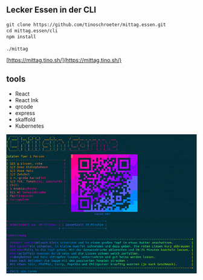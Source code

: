 ## Lecker Essen in der CLI

```
git clone https://github.com/tinoschroeter/mittag.essen.git
cd mittag.essen/cli
npm install

./mittag
```

[https://mittag.tino.sh/](https://mittag.tino.sh/)

## tools

* React
* React Ink
* qrcode
* express
* skaffold
* Kubernetes

<p align="right">
    <img src="https://raw.githubusercontent.com/tinoschroeter/mittag.essen/master/server/www/preview.png">
</p>
